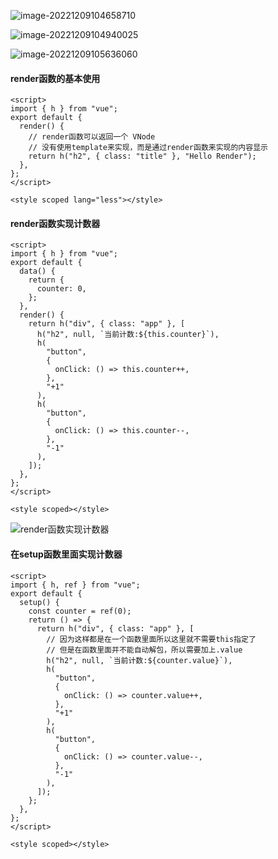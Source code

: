 ![image-20221209104658710](D:%5Cworkspace%5CQiLongZhang%5CVue%5CQ7Long%5CVue3%5C%E7%AC%94%E8%AE%B0%5CComposition%20API%5C11_%E8%AE%A4%E8%AF%86h%E5%87%BD%E6%95%B0.assets%5Cimage-20221209104658710.png)

![image-20221209104940025](D:%5Cworkspace%5CQiLongZhang%5CVue%5CQ7Long%5CVue3%5C%E7%AC%94%E8%AE%B0%5CComposition%20API%5C11_%E8%AE%A4%E8%AF%86h%E5%87%BD%E6%95%B0.assets%5Cimage-20221209104940025.png)

![image-20221209105636060](D:%5Cworkspace%5CQiLongZhang%5CVue%5CQ7Long%5CVue3%5C%E7%AC%94%E8%AE%B0%5CComposition%20API%5C11_%E8%AE%A4%E8%AF%86h%E5%87%BD%E6%95%B0.assets%5Cimage-20221209105636060.png)

#### render函数的基本使用

```vue
<script>
import { h } from "vue";
export default {
  render() {
    // render函数可以返回一个 VNode
    // 没有使用template来实现，而是通过render函数来实现的内容显示
    return h("h2", { class: "title" }, "Hello Render");
  },
};
</script>

<style scoped lang="less"></style>
```

#### render函数实现计数器

```vue
<script>
import { h } from "vue";
export default {
  data() {
    return {
      counter: 0,
    };
  },
  render() {
    return h("div", { class: "app" }, [
      h("h2", null, `当前计数:${this.counter}`),
      h(
        "button",
        {
          onClick: () => this.counter++,
        },
        "+1"
      ),
      h(
        "button",
        {
          onClick: () => this.counter--,
        },
        "-1"
      ),
    ]);
  },
};
</script>

<style scoped></style>
```

![render函数实现计数器](D:%5Cworkspace%5CQiLongZhang%5CVue%5CQ7Long%5CVue3%5C%E7%AC%94%E8%AE%B0%5CComposition%20API%5C11_%E8%AE%A4%E8%AF%86h%E5%87%BD%E6%95%B0.assets%5Crender%E5%87%BD%E6%95%B0%E5%AE%9E%E7%8E%B0%E8%AE%A1%E6%95%B0%E5%99%A8.gif)

#### 在setup函数里面实现计数器

```vue
<script>
import { h, ref } from "vue";
export default {
  setup() {
    const counter = ref(0);
    return () => {
      return h("div", { class: "app" }, [
        // 因为这样都是在一个函数里面所以这里就不需要this指定了
        // 但是在函数里面并不能自动解包，所以需要加上.value
        h("h2", null, `当前计数:${counter.value}`),
        h(
          "button",
          {
            onClick: () => counter.value++,
          },
          "+1"
        ),
        h(
          "button",
          {
            onClick: () => counter.value--,
          },
          "-1"
        ),
      ]);
    };
  },
};
</script>

<style scoped></style>
```

